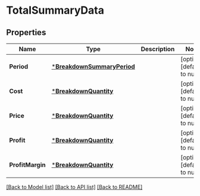 # TotalSummaryData

## Properties
Name | Type | Description | Notes
------------ | ------------- | ------------- | -------------
**Period** | [***BreakdownSummaryPeriod**](BreakdownSummary_period.md) |  | [optional] [default to null]
**Cost** | [***BreakdownQuantity**](Breakdown_quantity.md) |  | [optional] [default to null]
**Price** | [***BreakdownQuantity**](Breakdown_quantity.md) |  | [optional] [default to null]
**Profit** | [***BreakdownQuantity**](Breakdown_quantity.md) |  | [optional] [default to null]
**ProfitMargin** | [***BreakdownQuantity**](Breakdown_quantity.md) |  | [optional] [default to null]

[[Back to Model list]](../README.md#documentation-for-models) [[Back to API list]](../README.md#documentation-for-api-endpoints) [[Back to README]](../README.md)


